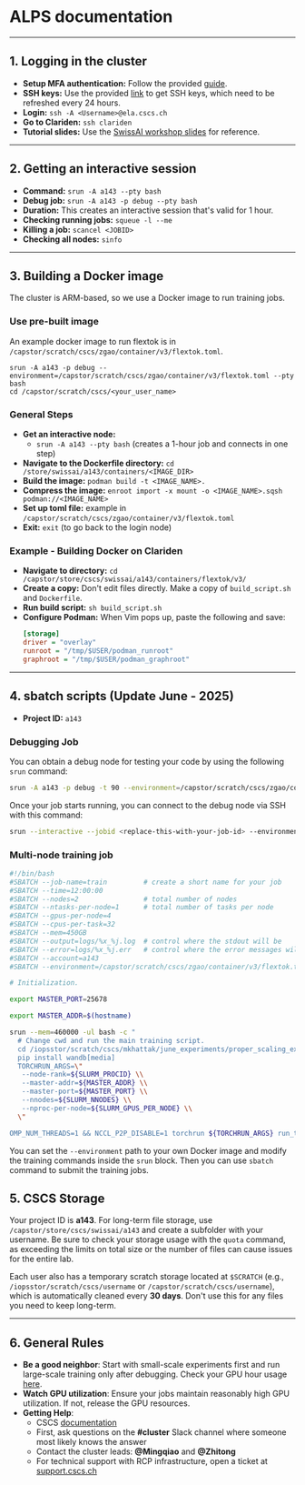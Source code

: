 # ALPS documentation

---

## 1. Logging in the cluster

* **Setup MFA authentication:** Follow the provided [guide](https://docs.cscs.ch/).
* **SSH keys:** Use the provided [link](https://sshservice.cscs.ch/) to get SSH keys, which need to be refreshed every 24 hours.
* **Login:** `ssh -A <Username>@ela.cscs.ch`
* **Go to Clariden:** `ssh clariden`
* **Tutorial slides:** Use the [SwissAI workshop slides](https://docs.google.com/presentation/d/1IL8DvXee5s8IbyMRECcurJZaKJRs9QMz9s17j7Hpd_k/edit?slide=id.g2e1b744006e_0_47#slide=id.g2e1b744006e_0_47) for reference.

---

## 2. Getting an interactive session

* **Command:** `srun -A a143 --pty bash`
* **Debug job:** `srun -A a143 -p debug --pty bash`
* **Duration:** This creates an interactive session that's valid for 1 hour.
* **Checking running jobs:** `squeue -l --me`
* **Killing a job:** `scancel <JOBID>`
* **Checking all nodes:** `sinfo`

---

## 3. Building a Docker image
The cluster is ARM-based, so we use a Docker image to run training jobs.
### Use pre-built image
An example docker image to run flextok is in `/capstor/scratch/cscs/zgao/container/v3/flextok.toml`.
```
srun -A a143 -p debug --environment=/capstor/scratch/cscs/zgao/container/v3/flextok.toml --pty bash
cd /capstor/scratch/cscs/<your_user_name>
```

### General Steps

* **Get an interactive node:**
    * `srun -A a143 --pty bash` (creates a 1-hour job and connects in one step)
* **Navigate to the Dockerfile directory:** `cd /store/swissai/a143/containers/<IMAGE_DIR>`
* **Build the image:** `podman build -t <IMAGE_NAME>.`
* **Compress the image:** `enroot import -x mount -o <IMAGE_NAME>.sqsh podman://<IMAGE_NAME>`
* **Set up toml file:** example in `/capstor/scratch/cscs/zgao/container/v3/flextok.toml`
* **Exit:** `exit` (to go back to the login node)

### Example - Building Docker on Clariden

* **Navigate to directory:** `cd /capstor/store/cscs/swissai/a143/containers/flextok/v3/`
* **Create a copy:** Don't edit files directly. Make a copy of `build_script.sh` and `Dockerfile`.
* **Run build script:** `sh build_script.sh`
* **Configure Podman:** When Vim pops up, paste the following and save:
    ```ini
    [storage]
    driver = "overlay"
    runroot = "/tmp/$USER/podman_runroot"
    graphroot = "/tmp/$USER/podman_graphroot"
    ```
---

## 4. sbatch scripts (Update June - 2025)

* **Project ID:** `a143`

###  Debugging Job

You can obtain a debug node for testing your code by using the following `srun` command:

```bash
srun -A a143 -p debug -t 90 --environment=/capstor/scratch/cscs/zgao/container/v3/flextok.toml --pty bash
```

Once your job starts running, you can connect to the debug node via SSH with this command:
```bash
srun --interactive --jobid <replace-this-with-your-job-id> --environment=/capstor/scratch/cscs/zgao/container/v3/flextok.toml --pty bash
```

### Multi-node training job

```bash
#!/bin/bash
#SBATCH --job-name=train         # create a short name for your job
#SBATCH --time=12:00:00
#SBATCH --nodes=2                # total number of nodes
#SBATCH --ntasks-per-node=1      # total number of tasks per node
#SBATCH --gpus-per-node=4
#SBATCH --cpus-per-task=32
#SBATCH --mem=450GB
#SBATCH --output=logs/%x_%j.log  # control where the stdout will be
#SBATCH --error=logs/%x_%j.err   # control where the error messages will be
#SBATCH --account=a143
#SBATCH --environment=/capstor/scratch/cscs/zgao/container/v3/flextok.toml

# Initialization.

export MASTER_PORT=25678

export MASTER_ADDR=$(hostname)

srun --mem=460000 -ul bash -c "
  # Change cwd and run the main training script.
  cd /iopsstor/scratch/cscs/mkhattak/june_experiments/proper_scaling_experiments/J12
  pip install wandb[media]
  TORCHRUN_ARGS=\"
   --node-rank=${SLURM_PROCID} \\
   --master-addr=${MASTER_ADDR} \\
   --master-port=${MASTER_PORT} \\
   --nnodes=${SLURM_NNODES} \\
   --nproc-per-node=${SLURM_GPUS_PER_NODE} \\
  \"

OMP_NUM_THREADS=1 && NCCL_P2P_DISABLE=1 torchrun ${TORCHRUN_ARGS} run_training_4m_fsdp.py --config cfgs/default/4m/models/main/4m_large_depth_rgb_normal_caption.yaml --output_dir J12 --wandb_run_name J12

```

You can set the `--environment` path to your own Docker image and modify the training commands inside the `srun` block. Then you can use `sbatch` command to submit the training jobs.




## 5. CSCS Storage

Your project ID is **a143**. For long-term file storage, use `/capstor/store/cscs/swissai/a143` and create a subfolder with your username. Be sure to check your storage usage with the `quota` command, as exceeding the limits on total size or the number of files can cause issues for the entire lab.

Each user also has a temporary scratch storage located at `$SCRATCH` (e.g., `/iopsstor/scratch/cscs/username` or `/capstor/scratch/cscs/username`), which is automatically cleaned every **30 days**. Don't use this for any files you need to keep long-term.

***

## 6. General Rules
* **Be a good neighbor**: Start with small-scale experiments first and run large-scale training only after debugging. Check your GPU hour usage [here](https://portal.cscs.ch/resource-details/e85760b210604cf9908bdffdffa489d7?tab=usage-history).
* **Watch GPU utilization**: Ensure your jobs maintain reasonably high GPU utilization. If not, release the GPU resources.
* **Getting Help**: 
  - CSCS [documentation](https://docs.cscs.ch/)
  - First, ask questions on the **#cluster** Slack channel where someone most likely knows the answer
  - Contact the cluster leads: **@Mingqiao** and **@Zhitong**
  - For technical support with RCP infrastructure, open a ticket at [support.cscs.ch](https://support.cscs.ch/)